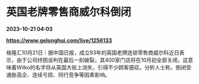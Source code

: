 # 英国老牌零售商威尔科倒闭

**2023-10-21 04:03**

**https://www.gelonghui.com/live/1256133**

格隆汇10月21日｜据中国日报，成立93年的英国老牌连锁零售商威尔科近日表示，由于公司纾困谈判在最后一刻破裂，其400家门店将在10月初全部关闭。这意味着Wilko的名字将从英国大街上消失，引得不少顾客感叹。分析人士称，倒闭受通胀高企、连续亏损、同行竞争等因素影响。